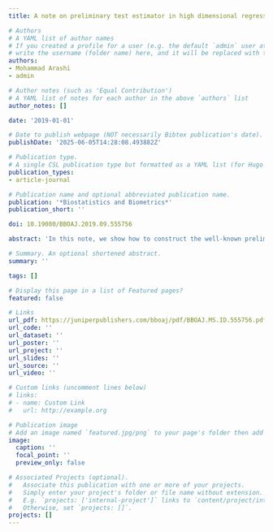 ```yaml
---
title: A note on preliminary test estimator in high dimensional regression model

# Authors
# A YAML list of author names
# If you created a profile for a user (e.g. the default `admin` user at `content/authors/admin/`), 
# write the username (folder name) here, and it will be replaced with their full name and linked to their profile.
authors:
- Mohammad Arashi
- admin

# Author notes (such as 'Equal Contribution')
# A YAML list of notes for each author in the above `authors` list
author_notes: []

date: '2019-01-01'

# Date to publish webpage (NOT necessarily Bibtex publication's date).
publishDate: '2025-06-05T14:28:08.493882Z'

# Publication type.
# A single CSL publication type but formatted as a YAML list (for Hugo requirements).
publication_types:
- article-journal

# Publication name and optional abbreviated publication name.
publication: '*Biostatistics and Biometrics*'
publication_short: ''

doi: 10.19080/BBOAJ.2019.09.555756

abstract: 'In this note, we show how to construct the well-known preliminary test estimator to be practical in the high dimensional linear regression model. The strategy is to use a high dimensional test when it is a priori suspected that the parameter may be equal to zero.'

# Summary. An optional shortened abstract.
summary: ''

tags: []

# Display this page in a list of Featured pages?
featured: false

# Links
url_pdf: https://juniperpublishers.com/bboaj/pdf/BBOAJ.MS.ID.555756.pdf
url_code: ''
url_dataset: ''
url_poster: ''
url_project: ''
url_slides: ''
url_source: ''
url_video: ''

# Custom links (uncomment lines below)
# links:
# - name: Custom Link
#   url: http://example.org

# Publication image
# Add an image named `featured.jpg/png` to your page's folder then add a caption below.
image:
  caption: ''
  focal_point: ''
  preview_only: false

# Associated Projects (optional).
#   Associate this publication with one or more of your projects.
#   Simply enter your project's folder or file name without extension.
#   E.g. `projects: ['internal-project']` links to `content/project/internal-project/index.md`.
#   Otherwise, set `projects: []`.
projects: []
---
```



